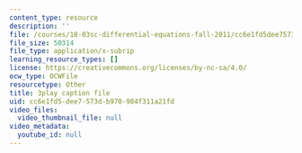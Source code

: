 ```yaml
---
content_type: resource
description: ''
file: /courses/18-03sc-differential-equations-fall-2011/cc6e1fd5dee7573db970984f311a21fd_Y9_zrupnz0Q.vtt
file_size: 50314
file_type: application/x-subrip
learning_resource_types: []
license: https://creativecommons.org/licenses/by-nc-sa/4.0/
ocw_type: OCWFile
resourcetype: Other
title: 3play caption file
uid: cc6e1fd5-dee7-573d-b970-984f311a21fd
video_files:
  video_thumbnail_file: null
video_metadata:
  youtube_id: null
---
```

